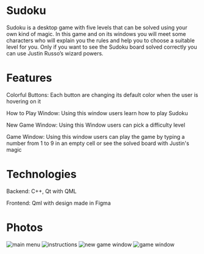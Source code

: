# Sudoku

Sudoku is a desktop game with five levels that can be solved using your own kind of magic. 
In this game and on its windows you will meet some characters who will explain you the rules and help you to choose a suitable level for you.
Only if you want to see the Sudoku board solved correctly you can use Justin Russo’s wizard powers.

# Features
Colorful Buttons: Each button are changing its default color when the user is hovering on it

How to Play Window: Using this window users learn how to play Sudoku 

New Game Window: Using this Window users can pick a difficulty level

Game Window: Using this window users can play the game by typing a number from 1 to 9 in an empty cell or see the solved board with Justin's magic

# Technologies
Backend: C++, Qt with QML

Frontend: Qml with design made in Figma

# Photos
![main menu](https://github.com/AnaVoineag/Sudoku/assets/120953583/6a8b2303-03a4-4dee-9db1-bcfc72f29b60)
![instructions](https://github.com/AnaVoineag/Sudoku/assets/120953583/e1ad9392-2097-464e-b9e0-1b6df29748f8)
![new game window](https://github.com/AnaVoineag/Sudoku/assets/120953583/f82586a6-4185-49aa-94c0-6bd8831fcfa4)
![game window](https://github.com/AnaVoineag/Sudoku/assets/120953583/cc45a18b-5d27-49b4-8659-76d1c6a613b4)
